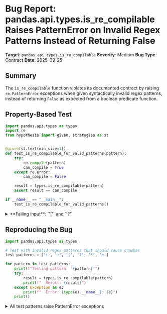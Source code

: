 # Bug Report: pandas.api.types.is_re_compilable Raises PatternError on Invalid Regex Patterns Instead of Returning False

**Target**: `pandas.api.types.is_re_compilable`
**Severity**: Medium
**Bug Type**: Contract
**Date**: 2025-09-25

## Summary

The `is_re_compilable` function violates its documented contract by raising `re.PatternError` exceptions when given syntactically invalid regex patterns, instead of returning `False` as expected from a boolean predicate function.

## Property-Based Test

```python
import pandas.api.types as types
import re
from hypothesis import given, strategies as st


@given(st.text(min_size=1))
def test_is_re_compilable_for_valid_patterns(pattern):
    try:
        re.compile(pattern)
        can_compile = True
    except re.error:
        can_compile = False

    result = types.is_re_compilable(pattern)
    assert result == can_compile

if __name__ == "__main__":
    test_is_re_compilable_for_valid_patterns()
```

<details>

<summary>
**Failing input**: `'['` and `'?'`
</summary>
```
  + Exception Group Traceback (most recent call last):
  |   File "/home/npc/pbt/agentic-pbt/worker_/28/hypo.py", line 18, in <module>
  |     test_is_re_compilable_for_valid_patterns()
  |     ~~~~~~~~~~~~~~~~~~~~~~~~~~~~~~~~~~~~~~~~^^
  |   File "/home/npc/pbt/agentic-pbt/worker_/28/hypo.py", line 7, in test_is_re_compilable_for_valid_patterns
  |     def test_is_re_compilable_for_valid_patterns(pattern):
  |                    ^^^
  |   File "/home/npc/miniconda/lib/python3.13/site-packages/hypothesis/core.py", line 2124, in wrapped_test
  |     raise the_error_hypothesis_found
  | ExceptionGroup: Hypothesis found 2 distinct failures. (2 sub-exceptions)
  +-+---------------- 1 ----------------
    | Traceback (most recent call last):
    |   File "/home/npc/pbt/agentic-pbt/worker_/28/hypo.py", line 14, in test_is_re_compilable_for_valid_patterns
    |     result = types.is_re_compilable(pattern)
    |   File "/home/npc/miniconda/lib/python3.13/site-packages/pandas/core/dtypes/inference.py", line 188, in is_re_compilable
    |     re.compile(obj)
    |     ~~~~~~~~~~^^^^^
    |   File "/home/npc/miniconda/lib/python3.13/re/__init__.py", line 289, in compile
    |     return _compile(pattern, flags)
    |   File "/home/npc/miniconda/lib/python3.13/re/__init__.py", line 350, in _compile
    |     p = _compiler.compile(pattern, flags)
    |   File "/home/npc/miniconda/lib/python3.13/re/_compiler.py", line 748, in compile
    |     p = _parser.parse(p, flags)
    |   File "/home/npc/miniconda/lib/python3.13/re/_parser.py", line 980, in parse
    |     p = _parse_sub(source, state, flags & SRE_FLAG_VERBOSE, 0)
    |   File "/home/npc/miniconda/lib/python3.13/re/_parser.py", line 459, in _parse_sub
    |     itemsappend(_parse(source, state, verbose, nested + 1,
    |                 ~~~~~~^^^^^^^^^^^^^^^^^^^^^^^^^^^^^^^^^^^^
    |                        not nested and not items))
    |                        ^^^^^^^^^^^^^^^^^^^^^^^^^
    |   File "/home/npc/miniconda/lib/python3.13/re/_parser.py", line 567, in _parse
    |     raise source.error("unterminated character set",
    |                        source.tell() - here)
    | re.PatternError: unterminated character set at position 0
    | Falsifying example: test_is_re_compilable_for_valid_patterns(
    |     pattern='[',
    | )
    | Explanation:
    |     These lines were always and only run by failing examples:
    |         /home/npc/miniconda/lib/python3.13/re/_constants.py:38
    |         /home/npc/miniconda/lib/python3.13/re/_parser.py:550
    |         /home/npc/miniconda/lib/python3.13/re/_parser.py:552
    |         /home/npc/miniconda/lib/python3.13/re/_parser.py:566
    |         /home/npc/miniconda/lib/python3.13/re/_parser.py:567
    +---------------- 2 ----------------
    | Traceback (most recent call last):
    |   File "/home/npc/pbt/agentic-pbt/worker_/28/hypo.py", line 14, in test_is_re_compilable_for_valid_patterns
    |     result = types.is_re_compilable(pattern)
    |   File "/home/npc/miniconda/lib/python3.13/site-packages/pandas/core/dtypes/inference.py", line 188, in is_re_compilable
    |     re.compile(obj)
    |     ~~~~~~~~~~^^^^^
    |   File "/home/npc/miniconda/lib/python3.13/re/__init__.py", line 289, in compile
    |     return _compile(pattern, flags)
    |   File "/home/npc/miniconda/lib/python3.13/re/__init__.py", line 350, in _compile
    |     p = _compiler.compile(pattern, flags)
    |   File "/home/npc/miniconda/lib/python3.13/re/_compiler.py", line 748, in compile
    |     p = _parser.parse(p, flags)
    |   File "/home/npc/miniconda/lib/python3.13/re/_parser.py", line 980, in parse
    |     p = _parse_sub(source, state, flags & SRE_FLAG_VERBOSE, 0)
    |   File "/home/npc/miniconda/lib/python3.13/re/_parser.py", line 459, in _parse_sub
    |     itemsappend(_parse(source, state, verbose, nested + 1,
    |                 ~~~~~~^^^^^^^^^^^^^^^^^^^^^^^^^^^^^^^^^^^^
    |                        not nested and not items))
    |                        ^^^^^^^^^^^^^^^^^^^^^^^^^
    |   File "/home/npc/miniconda/lib/python3.13/re/_parser.py", line 686, in _parse
    |     raise source.error("nothing to repeat",
    |                        source.tell() - here + len(this))
    | re.PatternError: nothing to repeat at position 0
    | Falsifying example: test_is_re_compilable_for_valid_patterns(
    |     pattern='?',
    | )
    | Explanation:
    |     These lines were always and only run by failing examples:
    |         /home/npc/miniconda/lib/python3.13/re/_constants.py:38
    |         /home/npc/miniconda/lib/python3.13/re/_parser.py:642
    |         /home/npc/miniconda/lib/python3.13/re/_parser.py:686
    +------------------------------------
```
</details>

## Reproducing the Bug

```python
import pandas.api.types as types

# Test with invalid regex patterns that should cause crashes
test_patterns = ['(', ')', '[', '?', '*', '+']

for pattern in test_patterns:
    print(f"Testing pattern: '{pattern}'")
    try:
        result = types.is_re_compilable(pattern)
        print(f"  Result: {result}")
    except Exception as e:
        print(f"  Error: {type(e).__name__}: {e}")
    print()
```

<details>

<summary>
All test patterns raise PatternError exceptions
</summary>
```
Testing pattern: '('
  Error: PatternError: missing ), unterminated subpattern at position 0

Testing pattern: ')'
  Error: PatternError: unbalanced parenthesis at position 0

Testing pattern: '['
  Error: PatternError: unterminated character set at position 0

Testing pattern: '?'
  Error: PatternError: nothing to repeat at position 0

Testing pattern: '*'
  Error: PatternError: nothing to repeat at position 0

Testing pattern: '+'
  Error: PatternError: nothing to repeat at position 0

```
</details>

## Why This Is A Bug

This violates the expected behavior of `is_re_compilable` in multiple ways:

1. **Function Contract Violation**: The function's docstring explicitly states it returns `bool` to indicate "Whether `obj` can be compiled as a regex pattern." A function that returns bool for some inputs but raises exceptions for others violates the principle of consistent return types.

2. **Python Convention Violation**: Functions beginning with `is_` in Python's standard library and pandas itself consistently return boolean values without raising exceptions for invalid inputs. This is a well-established pattern that users rely on.

3. **Inconsistent Error Handling**: The function correctly catches `TypeError` for non-string types (e.g., `is_re_compilable(1)` returns `False`), demonstrating that the intent is to handle failure cases gracefully. However, it fails to catch `re.error` (or `re.PatternError` in Python 3.11+) for syntactically invalid regex patterns.

4. **Documentation Example Misleading**: The documented example `is_re_compilable(1) → False` demonstrates graceful failure handling, setting the expectation that the function should handle all non-compilable inputs similarly.

## Relevant Context

The current implementation in `/home/npc/pbt/agentic-pbt/envs/pandas_env/lib/python3.13/site-packages/pandas/core/dtypes/inference.py:187-192` only catches `TypeError`:

```python
def is_re_compilable(obj) -> bool:
    try:
        re.compile(obj)
    except TypeError:
        return False
    else:
        return True
```

This implementation oversight means that while the function handles type errors (non-string inputs), it doesn't handle regex syntax errors (invalid pattern strings). The Python `re` module raises `re.error` (aliased as `re.PatternError` in Python 3.11+) for invalid regex patterns, which is not being caught.

Documentation link: [pandas.api.types.is_re_compilable](https://pandas.pydata.org/pandas-docs/stable/reference/api/pandas.api.types.is_re_compilable.html)

## Proposed Fix

```diff
--- a/pandas/core/dtypes/inference.py
+++ b/pandas/core/dtypes/inference.py
@@ -186,7 +186,7 @@ def is_re_compilable(obj) -> bool:
     """
     try:
         re.compile(obj)
-    except TypeError:
+    except (TypeError, re.error):
         return False
     else:
         return True
```